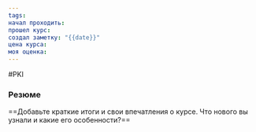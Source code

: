 ```yaml
---
tags: 
начал проходить: 
прошел курс: 
создал заметку: "{{date}}"
цена курса: 
моя оценка:
---
```

#PKI



### Резюме
==Добавьте краткие итоги и свои впечатления о курсе. Что нового вы узнали и какие его особенности?==